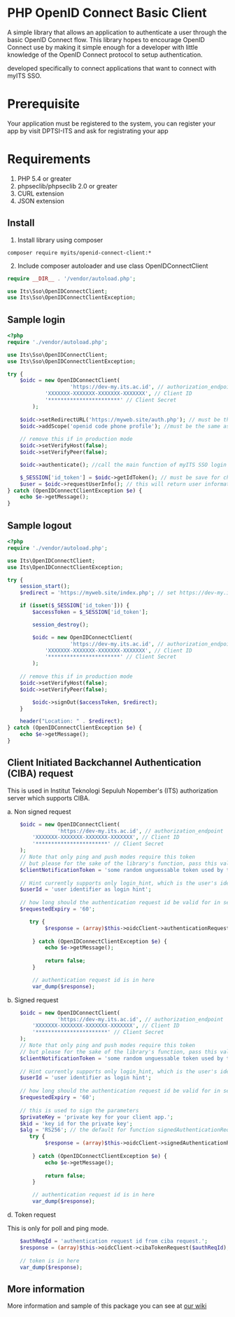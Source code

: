 PHP OpenID Connect Basic Client
========================
A simple library that allows an application to authenticate a user through the basic OpenID Connect flow.
This library hopes to encourage OpenID Connect use by making it simple enough for a developer with little knowledge of
the OpenID Connect protocol to setup authentication.

developed specifically to connect applications that want to connect with myITS SSO.

# Prerequisite #
Your application must be registered to the system, you can register your app by visit DPTSI-ITS and ask for registrating your app

# Requirements #
 1. PHP 5.4 or greater
 2. phpseclib/phpseclib 2.0 or greater
 3. CURL extension
 4. JSON extension

## Install ##
 1. Install library using composer
```
composer require myits/openid-connect-client:*
```
 2. Include composer autoloader and use class OpenIDConnectClient
```php
require __DIR__ . '/vendor/autoload.php';

use Its\Sso\OpenIDConnectClient;
use Its\Sso\OpenIDConnectClientException;
```
## Sample login ##
```php
<?php
require './vendor/autoload.php';

use Its\Sso\OpenIDConnectClient;
use Its\Sso\OpenIDConnectClientException;

try {
    $oidc = new OpenIDConnectClient(
                    'https://dev-my.its.ac.id', // authorization_endpoint
		    'XXXXXXX-XXXXXXX-XXXXXXX-XXXXXXX', // Client ID
		    '***********************' // Client Secret
		);
 
    $oidc->setRedirectURL('https://myweb.site/auth.php'); // must be the same as you registered
    $oidc->addScope('openid code phone profile'); //must be the same as you registered
    
    // remove this if in production mode
    $oidc->setVerifyHost(false);
    $oidc->setVerifyPeer(false);

    $oidc->authenticate(); //call the main function of myITS SSO login

    $_SESSION['id_token'] = $oidc->getIdToken(); // must be save for check session dan logout proccess
    $user = $oidc->requestUserInfo(); // this will return user information from myITS SSO database
} catch (OpenIDConnectClientException $e) {
    echo $e->getMessage();
}
```

## Sample logout ##
```php
<?php
require './vendor/autoload.php';

use Its\OpenIDConnectClient;
use Its\OpenIDConnectClientException;

try {
    session_start();
    $redirect = 'https://myweb.site/index.php'; // set https://dev-my.its.ac.id or https://my.its.ac.id if you don't register post-logout URI

    if (isset($_SESSION['id_token'])) {
        $accessToken = $_SESSION['id_token'];

        session_destroy();

        $oidc = new OpenIDConnectClient(
                    'https://dev-my.its.ac.id', // authorization_endpoint
		    'XXXXXXX-XXXXXXX-XXXXXXX-XXXXXXX', // Client ID
		    '***********************' // Client Secret
		);
	
	// remove this if in production mode
	$oidc->setVerifyHost(false);
	$oidc->setVerifyPeer(false);

        $oidc->signOut($accessToken, $redirect);
    }

    header("Location: " . $redirect);
} catch (OpenIDConnectClientException $e) {
    echo $e->getMessage();
}
```

## Client Initiated Backchannel Authentication (CIBA) request ##
This is used in Institut Teknologi Sepuluh Nopember's (ITS) authorization server which supports CIBA.

a. Non signed request
```php
    $oidc = new OpenIDConnectClient(
                'https://dev-my.its.ac.id', // authorization_endpoint
        'XXXXXXX-XXXXXXX-XXXXXXX-XXXXXXX', // Client ID
        '***********************' // Client Secret
    );
    // Note that only ping and push modes require this token
    // but please for the sake of the library's function, pass this value even if you're not using ping or push.
    $clientNotificationToken = 'some random unguessable token used by the OP to as Authorization Bearer';
    
    // Hint currently supports only login_hint, which is the user's identifier
    $userId = 'user identifier as login hint';
    
    // how long should the authentication request id be valid for in seconds
    $requestedExpiry = '60';

       try {
            $response = (array)$this->oidcClient->authenticationRequestCiba($clientNotificationToken, $userId, $requestedExpiry);
                
        } catch (OpenIDConnectClientException $e) {
            echo $e->getMessage();
                
            return false;
        }

        // authentication request id is in here
        var_dump($response);

```

b. Signed request
```php
    $oidc = new OpenIDConnectClient(
                'https://dev-my.its.ac.id', // authorization_endpoint
        'XXXXXXX-XXXXXXX-XXXXXXX-XXXXXXX', // Client ID
        '***********************' // Client Secret
    );
    // Note that only ping and push modes require this token
    // but please for the sake of the library's function, pass this value even if you're not using ping or push.
    $clientNotificationToken = 'some random unguessable token used by the OP to as Authorization Bearer';
    
    // Hint currently supports only login_hint, which is the user's identifier
    $userId = 'user identifier as login hint';
    
    // how long should the authentication request id be valid for in seconds
    $requestedExpiry = '60';
    
    // this is used to sign the parameters
    $privateKey = 'private key for your client app.';
    $kid = 'key id for the private key';
    $alg = 'RS256'; // the default for function signedAuthenticationRequestCiba is RS256. Please look at CIBA specs for the supported alg.
       try {
            $response = (array)$this->oidcClient->signedAuthenticationRequestCiba($clientNotificationToken, $userId, $privateKey, $kid, $alg, $requestedExpiry);
                
        } catch (OpenIDConnectClientException $e) {
            echo $e->getMessage();
                
            return false;
        }

        // authentication request id is in here
        var_dump($response);

```

d. Token request

This is only for poll and ping mode.
```php
    $authReqId = 'authentication request id from ciba request.';
    $response = (array)$this->oidcClient->cibaTokenRequest($authReqId);
    
    // token is in here
    var_dump($response);
```

## More information ##
More information and sample of this package you can see at [our wiki](https://github.com/dptsi/php-openid-connect-client/wiki)
